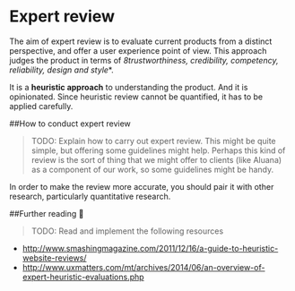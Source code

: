 # Expert review

The aim of expert review is to evaluate current products from a distinct perspective, and offer a user experience point of view. This approach judges the product in terms of *8trustworthiness, credibility, competency, reliability, design and style**.

It is a **heuristic approach** to understanding the product. And it is opinionated. Since heuristic review cannot be quantified, it has to be applied carefully.

##How to conduct expert review

> TODO: Explain how to carry out expert review. This might be quite simple, but offering some guidelines might help. Perhaps this kind of review is the sort of thing that we might offer to clients (like Aluana) as a component of our work, so some guidelines might be handy.

In order to make the review more accurate, you should pair it with other research, particularly quantitative research.

##Further reading :book:

> TODO: Read and implement the following resources

* http://www.smashingmagazine.com/2011/12/16/a-guide-to-heuristic-website-reviews/
* http://www.uxmatters.com/mt/archives/2014/06/an-overview-of-expert-heuristic-evaluations.php
